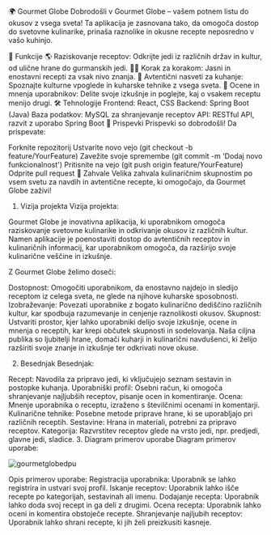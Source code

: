 🌍 Gourmet Globe
Dobrodošli v Gourmet Globe – vašem potnem listu do okusov z vsega sveta! Ta aplikacija je zasnovana tako, da omogoča dostop do svetovne kulinarike, prinaša raznolike in okusne recepte neposredno v vašo kuhinjo.

🚀 Funkcije
🌎 Raziskovanje receptov: Odkrijte jedi iz različnih držav in kultur, od ulične hrane do gurmanskih jedi.
🧑‍🍳 Korak za korakom: Jasni in enostavni recepti za vsak nivo znanja.
🥣 Avtentični nasveti za kuhanje: Spoznajte kulturne vpoglede in kuharske tehnike z vsega sveta.
💬 Ocene in mnenja uporabnikov: Delite svoje izkušnje in poglejte, kaj o vsakem receptu menijo drugi.
🛠️ Tehnologije
Frontend: React, CSS
Backend: Spring Boot (Java)
Baza podatkov: MySQL za shranjevanje receptov
API: RESTful API, razvit z uporabo Spring Boot
🤝 Prispevki
Prispevki so dobrodošli! Da prispevate:

Forknite repozitorij
Ustvarite novo vejo (git checkout -b feature/YourFeature)
Zavežite svoje spremembe (git commit -m 'Dodaj novo funkcionalnost')
Pritisnite na vejo (git push origin feature/YourFeature)
Odprite pull request
🌟 Zahvale
Velika zahvala kulinaričnim skupnostim po vsem svetu za navdih in avtentične recepte, ki omogočajo, da Gourmet Globe zaživi!

1. Vizija projekta
Vizija projekta:

Gourmet Globe je inovativna aplikacija, ki uporabnikom omogoča raziskovanje svetovne kulinarike in odkrivanje okusov iz različnih kultur. Namen aplikacije je poenostaviti dostop do avtentičnih receptov in kulinaričnih informacij, kar uporabnikom omogoča, da razširijo svoje kulinarične veščine in izkušnje.

Z Gourmet Globe želimo doseči:

Dostopnost: Omogočiti uporabnikom, da enostavno najdejo in sledijo receptom iz celega sveta, ne glede na njihove kuharske sposobnosti.
Izobraževanje: Povezati uporabnike z bogato kulinarično dediščino različnih kultur, kar spodbuja razumevanje in cenjenje raznolikosti okusov.
Skupnost: Ustvariti prostor, kjer lahko uporabniki delijo svoje izkušnje, ocene in mnenja o receptih, kar krepi občutek skupnosti in sodelovanja.
Naša ciljna publika so ljubitelji hrane, domači kuharji in kulinarični navdušenci, ki želijo razširiti svoje znanje in izkušnje ter odkrivati nove okuse.

2. Besednjak
Besednjak:

Recept: Navodila za pripravo jedi, ki vključujejo seznam sestavin in postopke kuhanja.
Uporabniški profil: Osebni račun, ki omogoča shranjevanje najljubših receptov, pisanje ocen in komentiranje.
Ocena: Mnenje uporabnika o receptu, izraženo s številčnimi ocenami in komentarji.
Kulinarične tehnike: Posebne metode priprave hrane, ki se uporabljajo pri različnih receptih.
Sestavine: Hrana in materiali, potrebni za pripravo receptov.
Kategorija: Razvrstitev receptov glede na vrsto jedi, npr. predjedi, glavne jedi, sladice.
3. Diagram primerov uporabe
Diagram primerov uporabe:

![gourmetglobedpu](https://github.com/user-attachments/assets/90cb62aa-d583-4bdc-b43c-a363954c4c5d)


Opis primerov uporabe:
Registracija uporabnika: Uporabnik se lahko registrira in ustvari svoj profil.
Iskanje receptov: Uporabnik lahko išče recepte po kategorijah, sestavinah ali imenu.
Dodajanje recepta: Uporabnik lahko doda svoj recept in ga deli z drugimi.
Ocena recepta: Uporabnik lahko oceni in komentira obstoječe recepte.
Shranjevanje najljubih receptov: Uporabnik lahko shrani recepte, ki jih želi preizkusiti kasneje.
